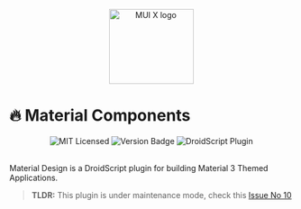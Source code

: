 <!-- markdownlint-disable-next-line -->
<p align="center">
  <a href="https://mui.com/x/" rel="noopener" target="_blank"><img width="150" height="133" src="https://mui.com/static/logo.svg" alt="MUI X logo"></a>
</p>

# 🔥 Material Components

<div align="center">
<img alt="MIT Licensed" src="https://img.shields.io/badge/license-MIT-blue.svg">
<img alt="Version Badge" src="https://img.shields.io/badge/version-1.0.0-brightgreen.svg">
<img alt="DroidScript Plugin" src="https://img.shields.io/badge/platform-Android-blue.svg">
</div>

<br>

Material Design is a DroidScript plugin for building Material 3 Themed Applications.

> **TLDR:** This plugin is under maintenance mode, check this [Issue No 10](https://github.com/oarabiledev/material-design/issues/10)

